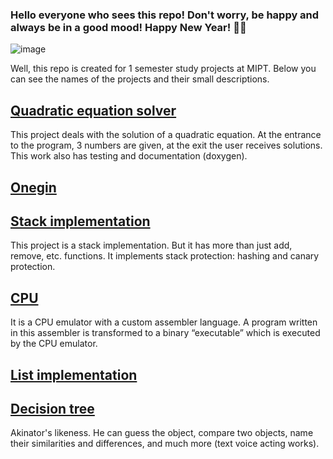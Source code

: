 ### Hello everyone who sees this repo! Don't worry, be happy and always be in a good mood! Happy New Year! 🎄🍊

![image](https://s1.1zoom.ru/big3/913/Cats_Christmas_Toys_463561.jpg)




Well, this repo is created for 1 semester study projects at MIPT. Below you can see the names of the projects and their small descriptions.

## [Quadratic equation solver](https://github.com/owl1234/MIPT_projects_1_sem/tree/master/Solve_square_equation)

This project deals with the solution of a quadratic equation. At the entrance to the program, 3 numbers are given, at the exit the user receives solutions. This work also has testing and documentation (doxygen).

## [Onegin](https://github.com/owl1234/MIPT_projects_1_sem/tree/master/Onegin)

## [Stack implementation](https://github.com/owl1234/MIPT_projects_1_sem/tree/master/Stack)

This project is a stack implementation. But it has more than just add, remove, etc. functions. It implements stack protection: hashing and canary protection.

## [CPU](https://github.com/owl1234/MIPT_projects_1_sem/tree/master/Freaky_CPU_on_defines)
It is a CPU emulator with a custom assembler language. A program written in this assembler is transformed to a binary “executable” which is executed by the CPU emulator.

## [List implementation](https://github.com/owl1234/MIPT_projects_1_sem/tree/master/List)

## [Decision tree](https://github.com/owl1234/MIPT_projects_1_sem/tree/master/Akinator)
Akinator's likeness. He can guess the object, compare two objects, name their similarities and differences, and much more (text voice acting works).
